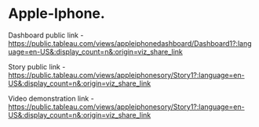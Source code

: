# Apple-Iphone.

Dashboard public link - https://public.tableau.com/views/appleiphonedashboard/Dashboard1?:language=en-US&:display_count=n&:origin=viz_share_link

Story public link - https://public.tableau.com/views/appleiphonesory/Story1?:language=en-US&:display_count=n&:origin=viz_share_link

Video demonstration link - https://public.tableau.com/views/appleiphonesory/Story1?:language=en-US&:display_count=n&:origin=viz_share_link
